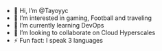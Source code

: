 - 👋 Hi, I’m @Tayoyyc
- 👀 I’m interested in gaming, Football and traveling 
- 🌱 I’m currently learning DevOps
- 💞️ I’m looking to collaborate on Cloud Hyperscales
- ⚡ Fun fact: I speak 3 languages

<!---
Tayoyyc/Tayoyyc is a ✨ special ✨ repository because its `README.md` (this file) appears on your GitHub profile.
You can click the Preview link to take a look at your changes.
--->
